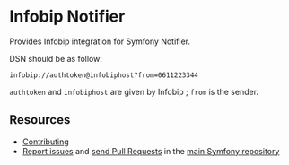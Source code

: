 Infobip Notifier
================

Provides Infobip integration for Symfony Notifier.

DSN should be as follow:

```
infobip://authtoken@infobiphost?from=0611223344
```

`authtoken` and `infobiphost` are given by Infobip ; `from` is the sender.

Resources
---------

  * [Contributing](https://symfony.com/doc/current/contributing/index.html)
  * [Report issues](https://github.com/symfony/symfony/issues) and
    [send Pull Requests](https://github.com/symfony/symfony/pulls)
    in the [main Symfony repository](https://github.com/symfony/symfony)
